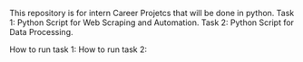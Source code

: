 This repository is for intern Career Projetcs that will be done in python.
Task 1: Python Script for Web Scraping and Automation.
Task 2: Python Script for Data Processing.

How to run task 1:
How to run task 2: 
